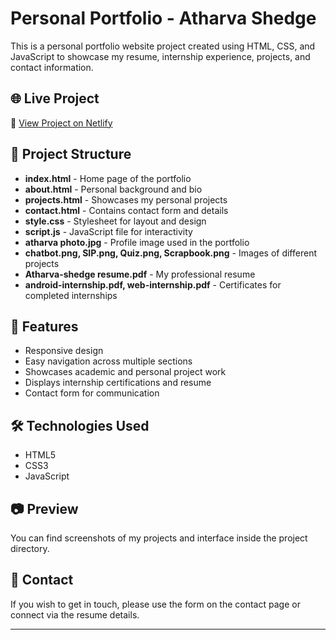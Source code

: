 # Personal Portfolio - Atharva Shedge

This is a personal portfolio website project created using HTML, CSS, and JavaScript to showcase my resume, internship experience, projects, and contact information.

## 🌐 Live Project
🔗 [View Project on Netlify](https://portfolio-chapter.netlify.app/)
## 📁 Project Structure

- **index.html** - Home page of the portfolio
- **about.html** - Personal background and bio
- **projects.html** - Showcases my personal projects
- **contact.html** - Contains contact form and details
- **style.css** - Stylesheet for layout and design
- **script.js** - JavaScript file for interactivity
- **atharva photo.jpg** - Profile image used in the portfolio
- **chatbot.png, SIP.png, Quiz.png, Scrapbook.png** - Images of different projects
- **Atharva-shedge resume.pdf** - My professional resume
- **android-internship.pdf, web-internship.pdf** - Certificates for completed internships

## 📌 Features

- Responsive design
- Easy navigation across multiple sections
- Showcases academic and personal project work
- Displays internship certifications and resume
- Contact form for communication

## 🛠️ Technologies Used

- HTML5
- CSS3
- JavaScript

## 📷 Preview

You can find screenshots of my projects and interface inside the project directory.

## 🔗 Contact

If you wish to get in touch, please use the form on the contact page or connect via the resume details.

---

